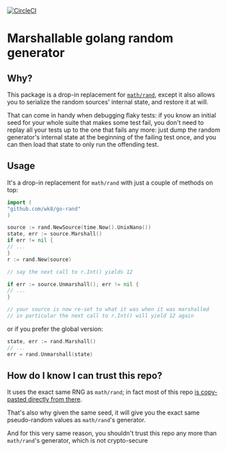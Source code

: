[![CircleCI](https://dl.circleci.com/status-badge/img/gh/wk8/go-rand/tree/main.svg?style=shield)](https://dl.circleci.com/status-badge/redirect/gh/wk8/go-rand/tree/main)

# Marshallable golang random generator

## Why?

This package is a drop-in replacement for [`math/rand`](https://pkg.go.dev/math/rand), except it also allows you to serialize the random sources' internal state, and restore it at will.

That can come in handy when debugging flaky tests: if you know an initial seed for your whole suite that makes some test fail, you don't need to replay all your tests up to the one that fails any more: just dump the random generator's internal state at the beginning of the failing test once, and you can then load that state to only run the offending test.

## Usage

It's a drop-in replacement for `math/rand` with just a couple of methods on top:

```go
import (
"github.com/wk8/go-rand"
)

source := rand.NewSource(time.Now().UnixNano())
state, err := source.Marshall()
if err != nil {
// ...
}
r := rand.New(source)

// say the next call to r.Int() yields 12

if err := source.Unmarshall(); err != nil {
// ...
}

// your source is now re-set to what it was when it was marshalled
// in particular the next call to r.Int() will yield 12 again
```

or if you prefer the global version:
```go
state, err := rand.Marshall()
// ...
err = rand.Unmarshall(state)
```

## How do I know I can trust this repo?

It uses the exact same RNG as `math/rand`; in fact most of this repo [is copy-pasted directly from there](https://cs.opensource.google/go/go/+/refs/tags/go1.19.3:src/math/rand).

That's also why given the same seed, it will give you the exact same pseudo-random values as `math/rand`'s generator.

And for this very same reason, you shouldn't trust this repo any more than `math/rand`'s generator, which is not crypto-secure
